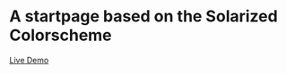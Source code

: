 A startpage based on the Solarized Colorscheme
==============================================

[Live Demo](http://addcninblue.github.io/startpage)
